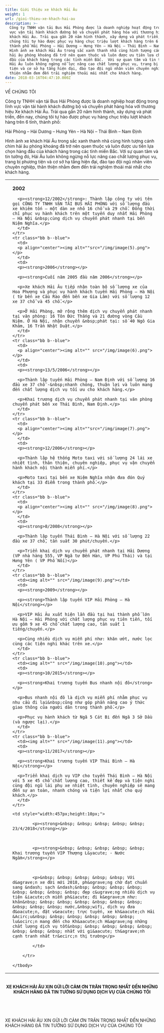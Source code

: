 ```yaml
---
title: Giới thiệu xe khách Hải Âu
weight: 1
url: /gioi-thieu-xe-khach-hai-au
description: >-
  Công ty TNHH vận tải Bus Hải Phòng được là doanh nghiệp hoạt động trong lĩnh
  vực vận tải hành khách đường bộ và chuyển phát hàng hóa với thương hiệu Xe
  khách Hải Âu. Trải qua gần 20 năm hình thành, xây dựng và phát triển, đến nay,
  chúng tôi tự hào được phục vụ hàng chục triệu lượt khách hàng trên 6 tỉnh,
  thành phố Hải Phòng – Hải Dương – Hưng Yên – Hà Nội – Thái Bình – Nam Định
  Hình ảnh xe khách Hải Âu trong sắc xanh thanh nhã cùng hình tượng cánh chim
  hải âu phóng khoáng đã trở nên quen thuộc và luôn được ưu tiên lựa chọn hàng
  đầu của khách hàng trong các tỉnh miền Bắc.  Với sự quan tâm và tin tưởng đó,
  Hải Âu luôn không ngừng nỗ lực nâng cao chất lượng phục vụ, trang bị phương
  tiện và cơ sở hạ tầng hiện đại, đào tạo đội ngũ nhân viên chuyên nghiệp, thân
  thiện nhằm đem đến trải nghiệm thoải mái nhất cho khách hàng.
date: 2018-03-16T04:47:10.000Z
---
```

<p class="b tc f6">VỀ CHÚNG TÔI</p>

<p class="f6">
Công ty TNHH vận tải Bus Hải Phòng được là doanh nghiệp hoạt động trong lĩnh vực vận tải hành khách đường bộ và chuyển phát hàng hóa với thương hiệu Xe khách Hải Âu. Trải qua gần 20 năm hình thành, xây dựng và phát triển, đến nay, chúng tôi tự hào được phục vụ hàng chục triệu lượt khách hàng trên 6 tỉnh, thành phố:
</p>
<p class="b tc">Hải Phòng – Hải Dương – Hưng Yên – Hà Nội – Thái Bình – Nam Định</p>
<p class="f6">
Hình ảnh xe khách Hải Âu trong sắc xanh thanh nhã cùng hình tượng cánh chim hải âu phóng khoáng đã trở nên quen thuộc và luôn được ưu tiên lựa chọn hàng đầu của khách hàng trong các tỉnh miền Bắc.  Với sự quan tâm và tin tưởng đó, Hải Âu luôn không ngừng nỗ lực nâng cao chất lượng phục vụ, trang bị phương tiện và cơ sở hạ tầng hiện đại, đào tạo đội ngũ nhân viên chuyên nghiệp, thân thiện nhằm đem đến trải nghiệm thoải mái nhất cho khách hàng.
</p>

<table class="f6 collapse">
  <tbody>
    <tr class="bb b--blue">
      <td class="w-25">
      <p align="center"><img alt="" class="" src="/img/image(4).png"></p>
      </td>
      <td>
      <p><strong>2002</strong></p>

```
  <p><strong>12/2002</strong>: Thành lập công ty với tên gọi CÔNG TY TNHH VẬN TẢI BUS HẢI PHÒNG với số lượng đầu xe khiêm tốn – một dàn xe nhỏ 16 chỗ và 29 chỗ. Đồng thời chỉ phục vụ hành khách trên một tuyến duy nhất Hải Phòng – Hà Nội &nbsp;cùng dịch vụ chuyển phát nhanh tại bến Niệm Nghĩa.</p>
  </td>
</tr>
<tr class="bb b--blue">
  <td>
  <p align="center"><img alt=""src="/img/image(5).png"></p>
  </td>
  <td>
  <p><strong>2006</strong></p>

  <p><strong>Cuối năm 2005 đầu năm 2006</strong></p>

  <p>Xe khách Hải Âu tiếp nhận toàn bộ số lượng xe của Hoa Phượng và phục vụ hành khách tuyến Hải Phòng – Hà Nội ( từ bến xe Cầu Rào đến bến xe Gia Lâm) với số lượng 12 xe 37 chỗ và 45 chỗ.</p>

  <p>Ở Hải Phòng, mở rộng thêm dịch vụ chuyển phát nhanh tại văn phòng: 16 Tôn Đức Thắng và 21 đường vòng Cầu Niệm. Ở Hà Nội, nhận chuyển &nbsp;phát tại: số 40 Ngô Gia Khảm, 16 Trần Nhật Duật.</p>
  </td>
</tr>
<tr class="bb b--blue">
  <td>
  <p align="center"><img alt="" src="/img/image(6).png"></p>
  </td>
  <td>
  <p><strong>13/5/2006</strong></p>

  <p>Thành lập tuyến Hải Phòng – Nam Định với số lượng 16 đầu xe 37 chỗ -&nbsp;nhanh chóng, thuận lợi và luôn mang đến chất lượng dịch vụ tối ưu cho khách hàng.</p>

  <p>Khai trương dịch vụ chuyển phát nhanh tại văn phòng chuyển phát bến xe Thái Bình, Nam Định.</p>
  </td>
</tr>
<tr class="bb b--blue">
  <td>
  <p align="center"><img alt=""src="/img/image(7).png"></p>
  </td>
  <td>
  <p><strong>12/2006</strong></p>

  <p>Thành lập hệ thống Moto taxi với số lượng 24 lái xe nhiệt tình, thân thiện, chuyên nghiệp, phục vụ vận chuyển hành khách nội thành miễn phí.</p>

  <p>Moto taxi tại bến xe Niệm Nghĩa nhận đưa đón Quý khách tại 33 điểm trong thành phố.</p>
  </td>
</tr>
<tr class="bb b--blue">
  <td>
  <p align="center"><img alt="" src="/img/image(8).png"></p>
  </td>
  <td>
  <p><strong>8/2008</strong></p>

  <p>Thành lập tuyến Thái Bình – Hà Nội với số lượng 22 đầu xe 37 chỗ, tần suất 30 phút/chuyến.</p>

  <p>Triển khai dịch vụ chuyển phát nhanh tại Hải Dương (VP nhà hàng 555, VP Ngã tư Bến Hàn, VP Phú Thái) và tại Hưng Yên ( VP Phố Nối)</p>
  </td>
</tr>
<tr class="bb b--blue">
  <td><img alt="" src="/img/image(9).png"></td>
  <td>
  <p><strong>2009</strong></p>

  <p><strong>Thành lập tuyến VIP Hải Phòng – Hà Nội</strong></p>

  <p>VIP Hải Âu xuất hiện lần đầu tại hai thành phố lớn Hà Nội – Hải Phòng với chất lượng phục vụ tiên tiến, tối ưu gồm 9 xe 45 chỗ chất lượng cao, tần suất 1 tiếng/chuyến.</p>

  <p>Cùng nhiều dịch vụ miễn phí như: khăn ướt, nước lọc cùng các tiện nghi khác trên xe.</p>
  </td>
</tr>
<tr class="bb b--blue">
  <td><img alt="" src="/img/image(10).png"></td>
  <td>
  <p><strong>10/2015</strong></p>

  <p><strong>Khai trương tuyến Bus nhanh nội đô</strong></p>

  <p>Bus nhanh nội đô là dịch vụ miễn phí nhằm phục vụ nhu cầu đi lại&nbsp;cũng như góp phần nâng cao ý thức giao thông của người dân trong thành phố.</p>

  <p>Phục vụ hành khách từ Ngã 5 Cát Bi đến Ngã 3 Sở Dầu (và ngược lại).</p>
  </td>
</tr>
<tr class="bb b--blue">
  <td><img alt="" src="/img/image(11).png"></td>
  <td>
  <p><strong>11/2017</strong></p>

  <p><strong>Khai trương tuyến VIP Thái Bình – Hà Nội</strong></p>

  <p>Triển khai dịch vụ VIP cho tuyến Thái Bình – Hà Nội với 5 xe 45 chỗ chất lượng cao, thiết kế đẹp và tiện nghi cùng đội ngũ lái phụ xe nhiệt tình, chuyên nghiệp sẽ mang đến sự an toàn, nhanh chóng và tiện lợi nhất cho quý khách.</p>
  </td>
</tr>
```

 	<td style="width:457px;height:10px;">

			<p><strong>&nbsp; &nbsp; &nbsp; &nbsp; &nbsp; 23/4/2018</strong></p>



			<p><strong>&nbsp; &nbsp; &nbsp; &nbsp; &nbsp; Khai trương tuyến VIP Thượng L&yacute; - Nước Ngầm</strong></p>



			<p>&nbsp; &nbsp; &nbsp; &nbsp; &nbsp; Với d&agrave;n xe đời mới 2018, ph&ograve;ng chờ đạt chuẩn sang &ndash; sạch &ndash;&nbsp; &nbsp; &nbsp; &nbsp; &nbsp; &nbsp; &nbsp; &nbsp; đẹp c&ugrave;ng nhiều dịch vụ tiện &iacute;ch miễn ph&iacute; đi k&egrave;m như: khăn&nbsp; &nbsp; &nbsp; &nbsp; &nbsp; &nbsp; &nbsp; &nbsp; &nbsp; &nbsp; nước,&nbsp;wifi, dịch vụ đưa đ&oacute;n, đặt v&eacute; trực tuyến, xe kh&aacute;ch Hải &Acirc;u&nbsp; &nbsp; &nbsp; &nbsp; &nbsp; &nbsp; lu&ocirc;n mang đến cho Kh&aacute;ch H&agrave;ng những chất lượng dịch vụ tốt&nbsp; &nbsp; &nbsp; &nbsp; &nbsp; &nbsp; &nbsp; &nbsp; nhất với gi&aacute; th&agrave;nh cạnh tranh nhất tr&ecirc;n thị trường</p>

			</td>

		</tr>

	</tbody>

</table>



<p class="alert alert-info" style="text-align:center"><img alt="" height="5" src="/pictures/picfullsizes/2017/12/24/image(3).png" width="1370" /></p>



<p class="alert alert-info" style="text-align: center;"><span style="font-weight: 700; text-align: -webkit-center;">XE KH&Aacute;CH HẢI &Acirc;U XIN GỬI LỜI CẢM ƠN TR&Acirc;N TRỌNG NHẤT ĐẾN NHỮNG KH&Aacute;CH H&Agrave;NG Đ&Atilde; TIN TƯỞNG SỬ DỤNG DỊCH VỤ CỦA CH&Uacute;NG T&Ocirc;I</span></p>



<p>&nbsp;</p>



<p align="center">&nbsp;</p>

</body>

</html>



 </tbody>
</table>

<p class="tc b f6 mb5">XE KHÁCH HẢI ÂU XIN GỬI LỜI CẢM ƠN TRÂN TRỌNG NHẤT ĐẾN NHỮNG KHÁCH HÀNG ĐÃ TIN TƯỞNG SỬ DỤNG DỊCH VỤ CỦA CHÚNG TÔI</p>
